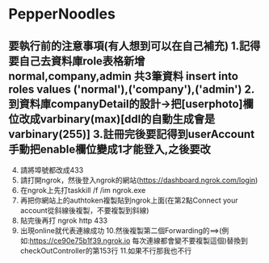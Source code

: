 # PepperNoodles

要執行前的注意事項(有人想到可以在自己補充)
1.記得要自己去資料庫role表格新增 normal,company,admin 共3筆資料
  insert into roles values ('normal'),('company'),('admin')
2.到資料庫companyDetail的設計->把[userphoto]欄位改成varbinary(max)[ddl的自動生成會是varbinary(255)]
3.註冊完後要記得到userAccount手動把enable欄位變成1才能登入,之後要改
---------------------------------------------------------------
4. 請將埠號都改成433
5. 請打開ngrok，然後登入ngrok的網站(https://dashboard.ngrok.com/login)
6. 在ngrok上先打taskkill /f /im ngrok.exe
7. 再把你網站上的authtoken複製貼到ngrok上面(在第2點Connect your account從斜線後複製，不要複製到斜線)
8. 貼完後再打 ngrok http 433  
9. 出現online就代表連線成功
10.然後複製第二個Forwarding的==>(例如:https://ce90e75b1f39.ngrok.io 每次連線都會變不要複製這個)替換到checkOutController的第153行
11.如果不行那我也不行
